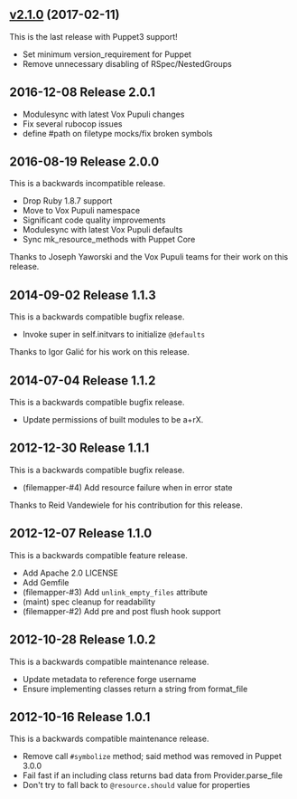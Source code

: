 ## [v2.1.0](https://github.com/voxpupuli/puppet-filemapper/tree/v2.1.0) (2017-02-11)

This is the last release with Puppet3 support!

* Set minimum version_requirement for Puppet
* Remove unnecessary disabling of RSpec/NestedGroups

## 2016-12-08 Release 2.0.1

  * Modulesync with latest Vox Pupuli changes
  * Fix several rubocop issues
  * define #path on filetype mocks/fix broken symbols

## 2016-08-19 Release 2.0.0

This is a backwards incompatible release.

  * Drop Ruby 1.8.7 support
  * Move to Vox Pupuli namespace
  * Significant code quality improvements
  * Modulesync with latest Vox Pupuli defaults
  * Sync mk_resource_methods with Puppet Core


Thanks to Joseph Yaworski and the Vox Pupuli teams for their work on this release.


## 2014-09-02 Release 1.1.3

This is a backwards compatible bugfix release.

  * Invoke super in self.initvars to initialize `@defaults`

Thanks to Igor Galić for his work on this release.


## 2014-07-04 Release 1.1.2

This is a backwards compatible bugfix release.

  * Update permissions of built modules to be a+rX.


## 2012-12-30 Release 1.1.1

This is a backwards compatible bugfix release.

  * (filemapper-#4) Add resource failure when in error state

Thanks to Reid Vandewiele for his contribution for this release.


## 2012-12-07 Release 1.1.0

This is a backwards compatible feature release.

  * Add Apache 2.0 LICENSE
  * Add Gemfile
  * (filemapper-#3) Add `unlink_empty_files` attribute
  * (maint) spec cleanup for readability
  * (filemapper-#2) Add pre and post flush hook support


## 2012-10-28 Release 1.0.2

This is a backwards compatible maintenance release.

  * Update metadata to reference forge username
  * Ensure implementing classes return a string from format_file


## 2012-10-16 Release 1.0.1

This is a backwards compatible maintenance release.

  * Remove call `#symbolize` method; said method was removed in Puppet 3.0.0
  * Fail fast if an including class returns bad data from Provider.parse_file
  * Don't try to fall back to `@resource.should` value for properties
